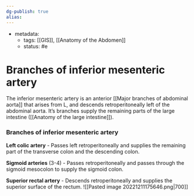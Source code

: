 ```yaml
---
dg-publish: true
alias:
---
```

- metadata:
	- tags: [[GIS]], [[Anatomy of the Abdomen]]
	- status: #e  
# Branches of inferior mesenteric artery
The inferior mesenteric artery is an anterior [[Major branches of abdominal aorta]] that arises from L, and descends retroperitoneally left of the abdominal aorta. It’s branches supply the remaining parts of the large intestine ([[Anatomy of the large intestine]]).

### Branches of inferior mesenteric artery
 **Left colic artery** - Passes left retroperitoneally and supplies the remaining part of the transverse colon and the descending colon.

**Sigmoid arteries** (3-4) - Passes retroperitoneally and passes through the sigmoid mesocolon to supply the sigmoid colon.

**Superior rectal artery** - Descends retroperitoneally and supplies the superior surface of the rectum.
![[Pasted image 20221211175646.png|700]]